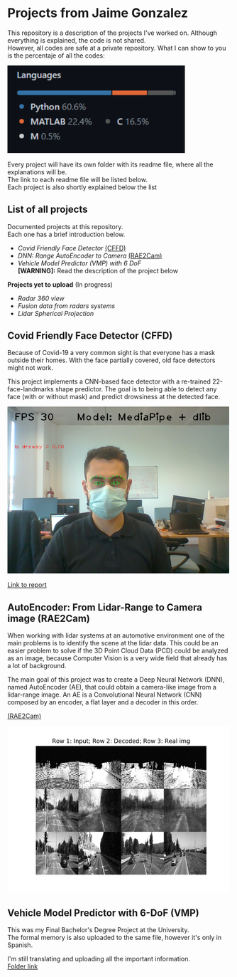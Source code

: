 # Projects from Jaime Gonzalez

This repository is a description of the projects I've worked on. 
Although everything is explained, the code is not shared.<br />
However, all codes are safe at a private repository.
What I can show to you is the percentaje of all the codes:<br />

<img src="github_codes.png" alt="codes" width=400>

Every project will have its own folder with its readme file, where all the explanations will be.<br />
The link to each readme file will be listed below.<br />
Each project is also shortly explained below the list

## List of all projects
Documented projects at this repository.<br />
Each one has a brief introduction below. 

  - *Covid Friendly Face Detector* 
  [(CFFD)](https://github.com/Jtachan/CV_projects/blob/main/covid_drowsiness_detector/readme-CFFD.md)
  - *DNN: Range AutoEncoder to Camera* 
  [(RAE2Cam)](https://github.com/Jtachan/CV_projects/blob/main/RAE2Cam/readme-AE.md)
  - *Vehicle Model Predictor (VMP) with 6 DoF* <br />
  **[WARNING]:** Read the description of the project below

**Projects yet to upload** (In progress)
  - *Radar 360 view*
  - *Fusion data from radars systems*
  - *Lidar Spherical Projection*

## Covid Friendly Face Detector (CFFD)
Because of Covid-19 a very common sight is that everyone has a mask outside their homes. 
With the face partially covered, old face detectors might not work.

This project implements a CNN-based face detector with a re-trained 22-face-landmarks shape predictor.
The goal is to being able to detect any face (with or without mask) and predict drowsiness at the detected face.
<br />

<img src="covid_drowsiness_detector/imgs/mix_front.png" alt="mix_front" width=500>

[Link to report](https://github.com/Jtachan/CV_projects/blob/main/covid_drowsiness_detector/readme-CFFD.md)

## AutoEncoder: From Lidar-Range to Camera image (RAE2Cam)
When working with lidar systems at an automotive environment one of the main problems is to identify the scene at the lidar data.
This could be an easier problem to solve if the 3D Point Cloud Data (PCD) could be analyzed as an image, because
Computer Vision is a very wide field that already has a lot of background.

The main goal of this project was to create a Deep Neural Network (DNN), named AutoEncoder (AE), that could obtain 
a camera-like image from a lidar-range image.
An AE is a Convolutional Neural Network (CNN) composed by an encoder, a flat layer and a decoder in this order.<br />

[(RAE2Cam)](https://github.com/Jtachan/CV_projects/blob/main/RAE2Cam/readme-AE.md)

<img src="RAE2Cam/imgs/range_trained.png" alt="autoencoder" width=500> 

## Vehicle Model Predictor with 6-DoF (VMP)
This was my Final Bachelor's Degree Project at the University.<br />
The formal memory is also uploaded to the same file, however it's only in Spanish.

I'm still translating and uploading all the important information.<br />
[Folder link](https://github.com/Jtachan/CV_projects/tree/main/VMP_6DoF)

